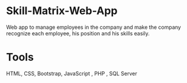 # Skill-Matrix-Web-App 

Web app to manage employees in the company and make the company recognize each employee, his position and his skills easily.

# Tools 
HTML, CSS, Bootstrap, JavaScript , PHP , SQL Server
